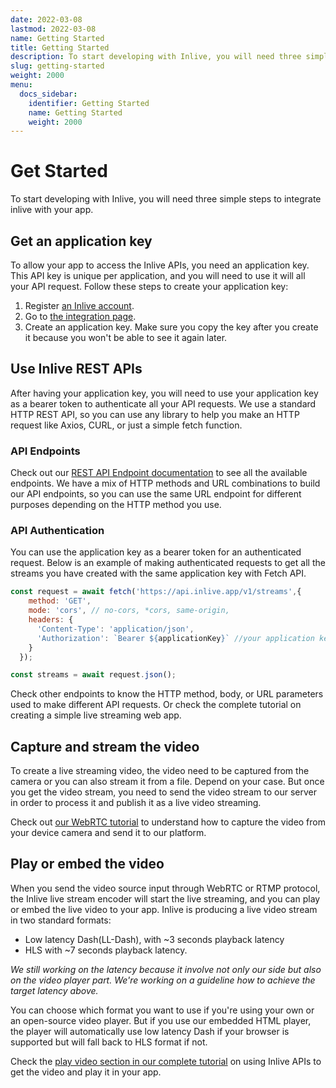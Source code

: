 ```yaml
---
date: 2022-03-08
lastmod: 2022-03-08
name: Getting Started
title: Getting Started
description: To start developing with Inlive, you will need three simple steps to integrate inlive with your app.
slug: getting-started
weight: 2000
menu:
  docs_sidebar:
    identifier: Getting Started
    name: Getting Started
    weight: 2000
---
```

# Get Started
To start developing with Inlive, you will need three simple steps to integrate inlive with your app.

## Get an application key
To allow your app to access the Inlive APIs, you need an application key. This API key is unique per application, and you will need to use it will all your API request. Follow these steps to create your application key:
1. Register [an Inlive account](https://studio.inlive.app).
2. Go to [the integration page](https://studio.inlive.app/settings/integration/).
3. Create an application key. Make sure you copy the key after you create it because you won't be able to see it again later.

## Use Inlive REST APIs
After having your application key, you will need to use your application key as a bearer token to authenticate all your API requests. We use a standard HTTP REST API, so you can use any library to help you make an HTTP request like Axios, CURL, or just a simple fetch function.

### API Endpoints
Check out our [REST API Endpoint documentation](https://api.inlive.app/apidocs/) to see all the available endpoints. We have a mix of HTTP methods and URL combinations to build our API endpoints, so you can use the same URL endpoint for different purposes depending on the HTTP method you use.

### API Authentication
You can use the application key as a bearer token for an authenticated request. Below is an example of making authenticated requests to get all the streams you have created with the same application key with Fetch API.

``` js
const request = await fetch('https://api.inlive.app/v1/streams',{
    method: 'GET',
    mode: 'cors', // no-cors, *cors, same-origin,
    headers: {
      'Content-Type': 'application/json',
      'Authorization': `Bearer ${applicationKey}` //your application key variable
    }
  });

const streams = await request.json();
```

Check other endpoints to know the HTTP method, body, or URL parameters used to make different API requests. Or check the complete tutorial on creating a simple live streaming web app.

## Capture and stream the video
To create a live streaming video, the video need to be captured from the camera or you can also stream it from a file. Depend on your case. But once you get the video stream, you need to send the video stream to our server in order to process it and publish it as a live video streaming.

Check out [our WebRTC tutorial](/docs/tutorial/tutorial-app-with-webrtc/#3-capture-the-video) to understand how to capture the video from your device camera and send it to our platform.

## Play or embed the video
When you send the video source input through WebRTC or RTMP protocol, the Inlive live stream encoder will start the live streaming, and you can play or embed the live video to your app. Inlive is producing a live video stream in two standard formats:
- Low latency Dash(LL-Dash), with ~3 seconds playback latency
- HLS with ~7 seconds playback latency.

_We still working on the latency because it involve not only our side but also on the video player part. We're working on a guideline how to achieve the target latency above._

You can choose which format you want to use if you're using your own or an open-source video player. But if you use our embedded HTML player, the player will automatically use low latency Dash if your browser is supported but will fall back to HLS format if not.

Check the [play video section in our complete tutorial](/docs/tutorial/tutorial-app-with-webrtc/#6-get-the-video) on using Inlive APIs to get the video and play it in your app.